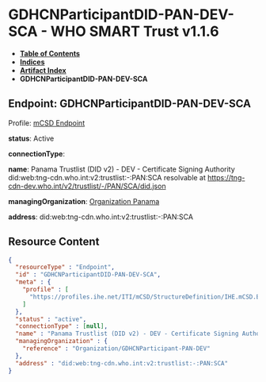 # GDHCNParticipantDID-PAN-DEV-SCA - WHO SMART Trust v1.1.6

* [**Table of Contents**](toc.md)
* [**Indices**](indices.md)
* [**Artifact Index**](artifacts.md)
* **GDHCNParticipantDID-PAN-DEV-SCA**

## Endpoint: GDHCNParticipantDID-PAN-DEV-SCA

Profile: [mCSD Endpoint](https://profiles.ihe.net/ITI/mCSD/4.0.0/StructureDefinition-IHE.mCSD.Endpoint.html)

**status**: Active

**connectionType**: 

**name**: Panama Trustlist (DID v2) - DEV - Certificate Signing Authority did:web:tng-cdn.who.int:v2:trustlist:-:PAN:SCA resolvable at https://tng-cdn-dev.who.int/v2/trustlist/-/PAN/SCA/did.json

**managingOrganization**: [Organization Panama](Organization-GDHCNParticipant-PAN-DEV.md)

**address**: did:web:tng-cdn.who.int:v2:trustlist:-:PAN:SCA



## Resource Content

```json
{
  "resourceType" : "Endpoint",
  "id" : "GDHCNParticipantDID-PAN-DEV-SCA",
  "meta" : {
    "profile" : [
      "https://profiles.ihe.net/ITI/mCSD/StructureDefinition/IHE.mCSD.Endpoint"
    ]
  },
  "status" : "active",
  "connectionType" : [null],
  "name" : "Panama Trustlist (DID v2) - DEV - Certificate Signing Authority\ndid:web:tng-cdn.who.int:v2:trustlist:-:PAN:SCA\nresolvable at https://tng-cdn-dev.who.int/v2/trustlist/-/PAN/SCA/did.json",
  "managingOrganization" : {
    "reference" : "Organization/GDHCNParticipant-PAN-DEV"
  },
  "address" : "did:web:tng-cdn.who.int:v2:trustlist:-:PAN:SCA"
}

```
